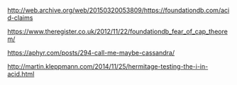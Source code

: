 http://web.archive.org/web/20150320053809/https://foundationdb.com/acid-claims

https://www.theregister.co.uk/2012/11/22/foundationdb_fear_of_cap_theorem/

https://aphyr.com/posts/294-call-me-maybe-cassandra/

http://martin.kleppmann.com/2014/11/25/hermitage-testing-the-i-in-acid.html


